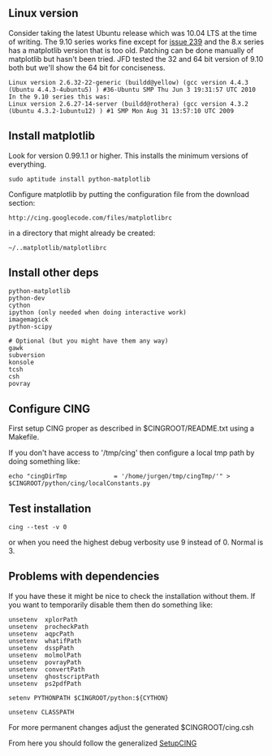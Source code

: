 ## Linux version ##

Consider taking the latest Ubuntu release which was 10.04 LTS at the time of writing. The 9.10 series works fine except for [issue 239](https://code.google.com/p/cing/issues/detail?id=239) and the 8.x series has a matplotlib version that is too old. Patching can be done manually of matplotlib but hasn't been tried. JFD tested the 32 and 64 bit version of 9.10 both but we'll show the 64 bit for conciseness.
```
Linux version 2.6.32-22-generic (buildd@yellow) (gcc version 4.4.3 (Ubuntu 4.4.3-4ubuntu5) ) #36-Ubuntu SMP Thu Jun 3 19:31:57 UTC 2010
In the 9.10 series this was:
Linux version 2.6.27-14-server (buildd@rothera) (gcc version 4.3.2 (Ubuntu 4.3.2-1ubuntu12) ) #1 SMP Mon Aug 31 13:57:10 UTC 2009
```

## Install matplotlib ##

Look for version 0.99.1.1 or higher.
This installs the minimum versions of everything.
```
sudo aptitude install python-matplotlib
```

Configure matplotlib by putting the configuration file from the download section:
```
http://cing.googlecode.com/files/matplotlibrc
```
in a directory that might already be created:
```
~/..matplotlib/matplotlibrc
```

## Install other deps ##
```
python-matplotlib
python-dev
cython
ipython (only needed when doing interactive work)
imagemagick
python-scipy

# Optional (but you might have them any way)
gawk
subversion
konsole
tcsh
csh
povray
```

## Configure CING ##

First setup CING proper as described in $CINGROOT/README.txt using a Makefile.

If you don't have access to '/tmp/cing' then configure a local tmp path by doing something like:
```
echo "cingDirTmp             = '/home/jurgen/tmp/cingTmp/'" > $CINGROOT/python/cing/localConstants.py
```

## Test installation ##
```
cing --test -v 0
```
or when you need the highest debug verbosity use 9 instead of 0. Normal is 3.

## Problems with dependencies ##
If you have these it might be nice to check the installation without them. If you want to temporarily disable them then do something like:
```
unsetenv  xplorPath
unsetenv  procheckPath
unsetenv  aqpcPath   
unsetenv  whatifPath 
unsetenv  dsspPath   
unsetenv  molmolPath
unsetenv  povrayPath
unsetenv  convertPath
unsetenv  ghostscriptPath 
unsetenv  ps2pdfPath

setenv PYTHONPATH $CINGROOT/python:${CYTHON}                 
                  
unsetenv CLASSPATH
```

For more permanent changes adjust the generated $CINGROOT/cing.csh

From here you should follow the generalized [SetupCING](SetupCING.md)